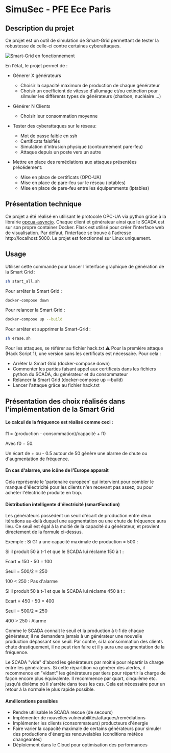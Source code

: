 # SimuSec - PFE Ece Paris

## Description du projet

Ce projet est un outil de simulation de Smart-Grid permettant de tester la robustesse de celle-ci contre certaines cyberattaques.

![Smart-Grid en fonctionnement](https://s10.gifyu.com/images/Hnet-image97594f3d00dbdce8.gif)

En l'état, le projet permet de :
+ Génerer X générateurs
	 + Choisir la capacité maximum de production de chaque générateur
	 + Choisir un coefficient de vitesse d'allumage et/ou extinction pour silmuler les différents types de générateurs (charbon, nucléaire ...)
+ Générer N Clients
	* Choisir leur consommation moyenne

+ Tester des cyberattaques sur le réseau:
	* Mot de passe faible en ssh
	* Certificats falsifiés
	* Simulation d'intrusion physique (contournement pare-feu)
	* Attaque depuis un poste vers un autre

+ Mettre en place des remédiations aux attaques présentées précédement:
	* Mise en place de certificats (OPC-UA)
	* Mise en place de pare-feu sur le réseau (iptables)
	* Mise en place de pare-feu entre les équipemments (iptables)

## Présentation technique

Ce projet a été réalisé en utilisant le protocole OPC-UA via python grâce à la librairie [opcua-asyncio](https://github.com/FreeOpcUa/opcua-asyncio). Chaque client et générateur ainsi que le SCADA est sur son propre container Docker. Flask est utilisé pour créer l'interface web de visualisation. Par défaut, l'interface se trouve à l'adresse http://localhost:5000. Le projet est fonctionnel sur Linux uniquement. 

## Usage

Utiliser cette commande pour lancer l'interface graphique de génération de la Smart Grid :

```bash
sh start_all.sh
```

Pour arrêter la Smart Grid :

```bash
docker-compose down
```
Pour relancer la Smart Grid :

```bash
docker-compose up --build
```

Pour arrêter et supprimer la Smart-Grid :

```bash
sh erase.sh
```

Pour les attaques, se référer au fichier hack.txt ⚠️ Pour la première attaque (Hack Script 1), une version sans les certificats est nécessaire. Pour cela :
+ Arrêter la Smart Grid (docker-compose down)
+ Commenter les parties faisant appel aux certificats dans les fichiers python du SCADA, du générateur et du consommateur
+ Relancer la Smart Grid (docker-compose up --build)
+ Lancer l'attaque grâce au fichier hack.txt

## Présentation des choix réalisés dans l'implémentation de la Smart Grid

#### Le calcul de la fréquence est réalisé comme ceci :

f1 = (production - consommation)/capacité + f0 

Avec f0 = 50. 

Un écart de + ou - 0.5 autour de 50 génère une alarme de chute ou d'augmentation de fréquence.

#### En cas d'alarme, une icône de l'Europe apparaît

Cela représente le 'partenaire européen' qui intervient pour combler le manque d'électricité pour les clients n'en recevant pas assez, ou pour acheter l'électricité produite en trop.

#### Distribution intelligente d'électricité (smartFunction)

Les générateurs possèdent un seuil d'écart de production entre deux itérations au-delà duquel une augmentation ou une chute de fréquence aura lieu. Ce seuil est égal à la moitié de la capacité du générateur, et provient directement de la formule ci-dessus. 

Exemple : Si G1 a une capacité maximale de production = 500 :

Si il produit 50 à t-1 et que le SCADA lui réclame 150 à t :

Ecart = 150 - 50 = 100

Seuil = 500/2 = 250

100 < 250 : Pas d'alarme 

Si il produit 50 à t-1 et que le SCADA lui réclame 450 à t :

Ecart = 450 - 50 = 400

Seuil = 500/2 = 250

400 > 250 : Alarme

Comme le SCADA connait le seuil et la production à t-1 de chaque générateur, il ne demandera jamais à un générateur une nouvelle production dépassant son seuil. Par contre, si la consommation des clients chute drastiquement, il ne peut rien faire et il y aura une augmentation de la fréquence.

Le SCADA "vide" d'abord les générateurs par moitié pour répartir la charge entre les générateurs. Si cette répartition va générer des alertes, il recommence en "vidant" les générateurs par tiers pour répartir la charge de façon encore plus équivalente. Il recommence par quart, cinquième etc. jusqu'à dixième où il s'arrête dans tous les cas. Cela est nécessaire pour un retour à la normale le plus rapide possible.

#### Améliorations possibles

* Rendre utilisable le SCADA rescue (de secours)
* Implémenter de nouvelles vulnérabilités/attaques/remédiations
* Implémenter les clients (consommateurs) producteurs d'énergie
* Faire varier la capacité maximale de certains générateurs pour simuler des productions d'énergies renouvelables (conditions météos changeantes)
* Déploiement dans le Cloud pour optimisation des performances
